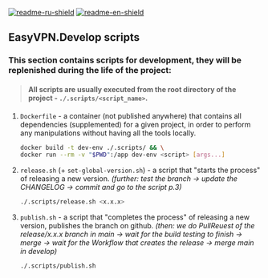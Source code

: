 [![readme-ru-shield]][readme-ru-url]
[![readme-en-shield]][readme-en-url]

[readme-ru-shield]: https://img.shields.io/badge/ru-gray
[readme-ru-url]: README.md
[readme-en-shield]: https://img.shields.io/badge/en-blue
[readme-en-url]: README.en_EN.md

## EasyVPN.Develop scripts

### This section contains scripts for development, they will be replenished during the life of the project:

> #### All scripts are usually executed from the root directory of the project - `./.scripts/<script_name>`.

1. `Dockerfile` - a container (not published anywhere) that contains all dependencies (supplemented) for a given project, in order to perform any manipulations without having all the tools locally.
    ```sh
    docker build -t dev-env ./.scripts/ && \
    docker run --rm -v "$PWD":/app dev-env <script> [args...]
    ```

2. `release.sh` (+ `set-global-version.sh`) - a script that "starts the process" of releasing a new version.
*(further: test the branch -> update the CHANGELOG -> commit and go to the script p.3)*
    ```sh
    ./.scripts/release.sh <x.x.x>
    ```

3. `publish.sh` - a script that "completes the process" of releasing a new version, publishes the branch on github. *(then: we do PullReuest of the release/x.x.x branch in main -> wait for the build testing to finish -> merge -> wait for the Workflow that creates the release -> merge main in develop)*
    ```sh
    ./.scripts/publish.sh
    ```
